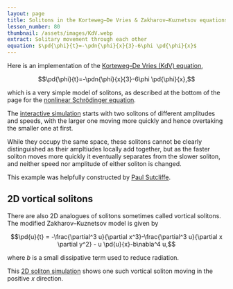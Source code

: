 ```yaml
---
layout: page
title: Solitons in the Korteweg–De Vries & Zakharov–Kuznetsov equations
lesson_number: 80
thumbnail: /assets/images/KdV.webp
extract: Solitary movement through each other
equation: $\pd{\phi}{t}=-\pdn{\phi}{x}{3}-6\phi \pd{\phi}{x}$
---
```



Here is an implementation of the [Korteweg–De Vries (KdV) equation](https://en.wikipedia.org/wiki/Korteweg%E2%80%93De_Vries_equation),

$$\pd{\phi}{t}=-\pdn{\phi}{x}{3}-6\phi \pd{\phi}{x},$$

which is a very simple model of solitons, as described at the bottom of the page for the [nonlinear Schrödinger equation](/nonlinear-physics/nls-cgl).

The [interactive simulation](/sim/?preset=KdV) starts with two solitons of different amplitudes and speeds, with the larger one moving more quickly and hence overtaking the smaller one at first. 

While they occupy the same space, these solitons cannot be clearly distinguished as their ampltiudes locally add together, but as the faster soliton moves more quickly it eventually separates from the slower soliton, and neither speed nor amplitude of either soliton is changed.

This example was helpfully constructed by [Paul Sutcliffe](https://www.durham.ac.uk/staff/p-m-sutcliffe/).


## 2D vortical solitons
There are also 2D analogues of solitons sometimes called vortical solitons. The modified Zakharov–Kuznetsov model is given by

$$\pd{u}{t} = -\frac{\partial^3 u}{\partial x^3}-\frac{\partial^3 u}{\partial x \partial y^2} - u \pd{u}{x}-b\nabla^4 u,$$

where $b$ is a small dissipative term used to reduce radiation. 

This [2D soliton simulation](/sim/?preset=ZKSoliton) shows one such vortical soliton moving in the positive $x$ direction.

